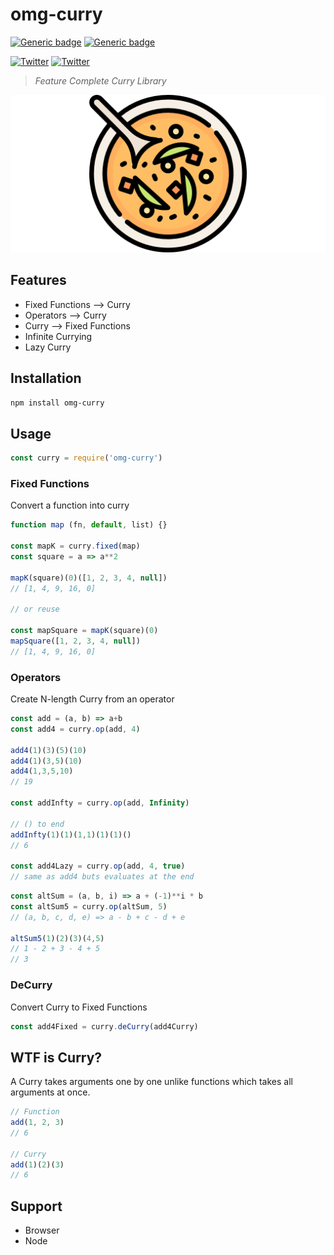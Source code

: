 # omg-curry

[![Generic badge](https://img.shields.io/badge/build-success-brightgreen.svg)](https://shields.io/) [![Generic badge](https://img.shields.io/badge/tests-100%25-brightgreen.svg)](https://shields.io/) 

[![Twitter](https://img.shields.io/twitter/url?url=https%3A%2F%2Fshields.io)](https://ctt.ac/MabC3)
[![Twitter](https://img.shields.io/twitter/follow/KarmakarDebdut?label=Follow)](https://twitter.com/KarmakarDebdut)

> _Feature Complete Curry Library_

![Logo](/assets/logo.png)

## Features

- Fixed Functions ⟶ Curry
- Operators ⟶ Curry
- Curry ⟶ Fixed Functions
- Infinite Currying
- Lazy Curry

## Installation

```sh
npm install omg-curry
```

## Usage

```js
const curry = require('omg-curry')
```

### Fixed Functions
Convert a function into curry

```js
function map (fn, default, list) {}

const mapK = curry.fixed(map)
const square = a => a**2

mapK(square)(0)([1, 2, 3, 4, null])
// [1, 4, 9, 16, 0]

// or reuse

const mapSquare = mapK(square)(0)
mapSquare([1, 2, 3, 4, null])
// [1, 4, 9, 16, 0]
```

### Operators

Create N-length Curry from an operator

```js
const add = (a, b) => a+b
const add4 = curry.op(add, 4)

add4(1)(3)(5)(10)
add4(1)(3,5)(10)
add4(1,3,5,10)
// 19

const addInfty = curry.op(add, Infinity)

// () to end
addInfty(1)(1)(1,1)(1)(1)()
// 6

const add4Lazy = curry.op(add, 4, true)
// same as add4 buts evaluates at the end
```

```js
const altSum = (a, b, i) => a + (-1)**i * b
const altSum5 = curry.op(altSum, 5)
// (a, b, c, d, e) => a - b + c - d + e

altSum5(1)(2)(3)(4,5)
// 1 - 2 + 3 - 4 + 5
// 3
```

### DeCurry

Convert Curry to Fixed Functions

```js
const add4Fixed = curry.deCurry(add4Curry)
```

## WTF is Curry?

A Curry takes arguments one by one unlike functions which takes all arguments at once.

```js
// Function
add(1, 2, 3)
// 6

// Curry
add(1)(2)(3)
// 6
```

## Support

- Browser
- Node
